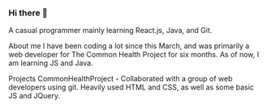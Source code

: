 ### Hi there 👋

A casual programmer mainly learning React.js, Java, and Git. 

About me
I have been coding a lot since this March, and was primarily a web developer for The Common Health Project for six months. As of now, I am learning JS and Java. 

Projects
CommonHealthProject - Collaborated with a group of web developers using git. Heavily used HTML and CSS, as well as some basic JS and JQuery. 

<!--
**neil-a23/neil-a23** is a ✨ _special_ ✨ repository because its `README.md` (this file) appears on your GitHub profile.

Here are some ideas to get you started:

- 🔭 I’m currently working on ...
- 🌱 I’m currently learning ...
- 👯 I’m looking to collaborate on ...
- 🤔 I’m looking for help with ...
- 💬 Ask me about ...
- 📫 How to reach me: ...
- 😄 Pronouns: ...
- ⚡ Fun fact: ...
-->
